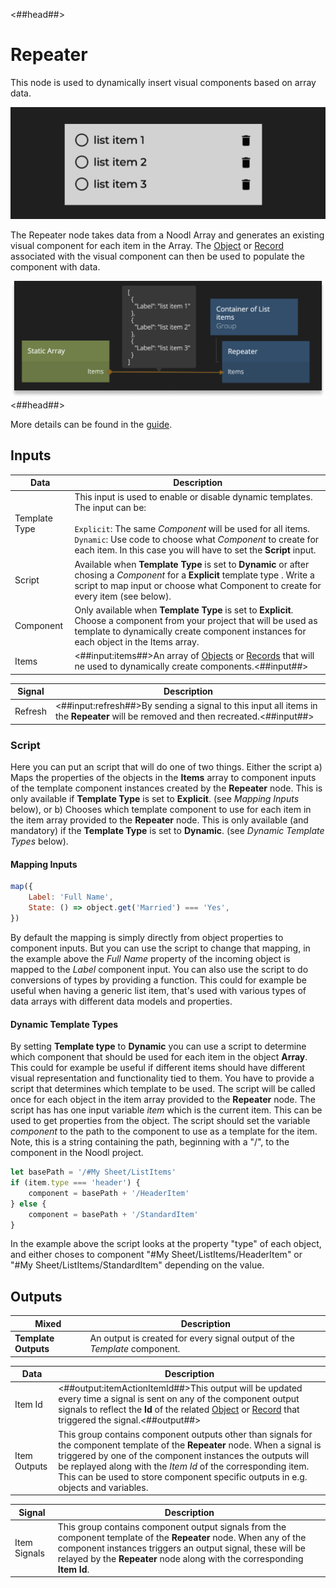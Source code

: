 <##head##>

# Repeater

This node is used to dynamically insert visual components based on <span class="ndl-data">array</span> data.

![](./repeater_visual.png ':class=img-size-l')

The <span class="ndl-node">Repeater</span> node takes data from a Noodl <span class="ndl-data">Array</span> and generates an existing visual component for each item in the <span class="ndl-data">Array</span>. The [Object](/nodes/data/object/object/) or [Record](/nodes/data/cloud-data/record/) associated with the visual component can then be used to populate the component with data.

![](./repeater_node.png ':class=img-size-l')
<##head##>

More details can be found in the [guide](/guides/for-each.md).

## Inputs

| Data                                        | Description                                                                                                                                                                                                                                                                            |
| ------------------------------------------- | -------------------------------------------------------------------------------------------------------------------------------------------------------------------------------------------------------------------------------------------------------------------------------------- |
| <span class="ndl-data">Template Type</span> | This input is used to enable or disable dynamic templates. The input can be:<br/><br/>`Explicit`: The same _Component_ will be used for all items.<br/>`Dynamic`: Use code to choose what _Component_ to create for each item. In this case you will have to set the **Script** input. |
| <span class="ndl-data">Script</span>        | Available when **Template Type** is set to **Dynamic** or after chosing a _Component_ for a **Explicit** template type . Write a script to map input or choose what Component to create for every item (see below).                                                                    |
| <span class="ndl-data">Component</span>     | Only available when **Template Type** is set to **Explicit**. Choose a component from your project that will be used as template to dynamically create component instances for each object in the Items array.                                                                         |
| <span class="ndl-data">Items</span>         | <##input:items##>An array of [Objects](/nodes/data/object/object/) or [Records](/nodes/data/cloud-data/record/) that will ne used to dynamically create components.<##input##>                                                                                                         |

| Signal                                  | Description                                                                                                                       |
| --------------------------------------- | --------------------------------------------------------------------------------------------------------------------------------- |
| <span class="ndl-signal">Refresh</span> | <##input:refresh##>By sending a signal to this input all items in the **Repeater** will be removed and then recreated.<##input##> |

### Script

Here you can put an script that will do one of two things. Either the script
a) Maps the properties of the objects in the **Items** array to component inputs of the template component instances created by the **Repeater** node. This is only available if **Template Type** is set to **Explicit**. (see _Mapping Inputs_ below), or b) Chooses which template component to use for each item in the item array provided to the **Repeater** node. This is only available (and mandatory) if the **Template Type** is set to **Dynamic**. (see _Dynamic Template Types_ below).

#### Mapping Inputs

```javascript
map({
    Label: 'Full Name',
    State: () => object.get('Married') === 'Yes',
})
```

By default the mapping is simply directly from object properties to component inputs. But you can use the script to change that mapping, in the example above the _Full Name_ property of the incoming object is mapped to the _Label_ component input. You can also use the script to do conversions of types by providing a function.
This could for example be useful when having a generic list item, that's used with various types of data arrays with different data models and properties.

#### Dynamic Template Types

By setting **Template type** to **Dynamic** you can use a script to determine which component that should be used for each item in the object **Array**. This could for example be useful if different items should have different visual representation and functionality tied to them.
You have to provide a script that determines which template to be used. The script will be called once for each object in the item array provided to the **Repeater** node. The script has has one input variable _item_ which is the current item. This can be used to get properties from the object. The script should set the variable _component_ to the path to the component to use as a template for the item. Note, this is a string containing the path, beginning with a "/", to the component in the Noodl project.

```javascript
let basePath = '/#My Sheet/ListItems'
if (item.type === 'header') {
    component = basePath + '/HeaderItem'
} else {
    component = basePath + '/StandardItem'
}
```

In the example above the script looks at the property "type" of each object, and either choses to component "#My Sheet/ListItems/HeaderItem" or "#My Sheet/ListItems/StandardItem" depending on the value.

## Outputs

| Mixed                | Description                                                               |
| -------------------- | ------------------------------------------------------------------------- |
| **Template Outputs** | An output is created for every signal output of the _Template_ component. |

| Data                                       | Description                                                                                                                                                                                                                                                                                                                                     |
| ------------------------------------------ | ----------------------------------------------------------------------------------------------------------------------------------------------------------------------------------------------------------------------------------------------------------------------------------------------------------------------------------------------- |
| <span class="ndl-data">Item Id</span>      | <##output:itemActionItemId##>This output will be updated every time a signal is sent on any of the component output signals to reflect the **Id** of the related [Object](/nodes/data/object/object/) or [Record](/nodes/data/cloud-data/record/) that triggered the signal.<##output##>                                                        |
| <span class="ndl-data">Item Outputs</span> | This group contains component outputs other than signals for the component template of the **Repeater** node. When a signal is triggered by one of the component instances the outputs will be replayed along with the _Item Id_ of the corresponding item. This can be used to store component specific outputs in e.g. objects and variables. |

<span style="display: none"><##output:itemOutput-\*##>An output value coming from the list item.<##output##></span>

| Signal                                       | Description                                                                                                                                                                                                                                                |
| -------------------------------------------- | ---------------------------------------------------------------------------------------------------------------------------------------------------------------------------------------------------------------------------------------------------------- |
| <span class="ndl-signal">Item Signals</span> | This group contains component output signals from the component template of the **Repeater** node. When any of the component instances triggers an output signal, these will be relayed by the **Repeater** node along with the corresponding **Item Id**. |

<span style="display:none"><##output:itemOutputSignal-\*##>An output signal coming from the list item.<##output##></span>
